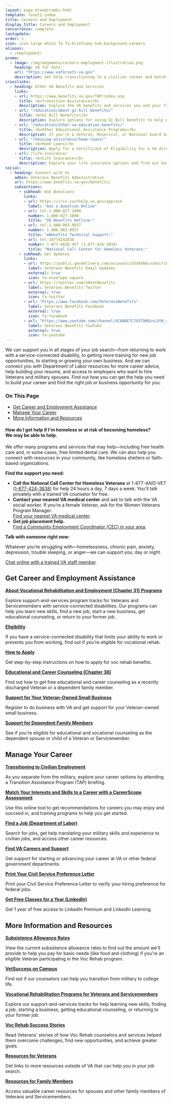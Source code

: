 ```yaml
---
layout: page-breadcrumbs.html
template: level2-index
title: Careers and Employment
display_title: Careers and Employment
concurrence: complete
lastupdate:
order: 1
icon: icon-large white fa fa-briefcase hub-background-careers
aliases:
  - /employment/
promo:
  - image: /img/megamenu/careers-employment-illustration.png
    heading: VA for Vets
    url: "https://www.vaforvets.va.gov"
    description: Get help transitioning to a civilian career and matching your skills and experiences to VA job opportunities.
crosslinks:
  - heading: Other VA Benefits and Services
    links:
    - url: https://www.benefits.va.gov/TAP/index.asp
      title: <b>Transition Assistance</b>
      description: Explore the VA benefits and services you and your family may qualify for, and get help transitioning to VA support as you separate from the military.
    - url: "/education/about-gi-bill-benefits/"
      title: <b>GI Bill Benefits</b>
      description: Explore options for using GI Bill benefits to help pay for school or training, and find out what benefits you can get.
    - url: "/education/other-va-education-benefits/"
      title: <b>Other Educational Assistance Programs</b>
      description: If you’re a Veteran, Reservist, or National Guard Soldier who doesn’t qualify for the Post-9/11 GI Bill, see if you can get education benefits through other VA programs.
    - url: "/housing-assistance/home-loans/"
      title: <b>Home Loans</b>
      description: Apply for a Certificate of Eligibility for a VA direct or VA-backed home loan to build, buy, improve, or refinance a home.
    - url: /life-insurance/
      title: <b>Life Insurance</b>
      description: Explore your life insurance options and find out how to apply as a Servicemember, Veteran, or family member.
social:
  - heading: Connect with Us
    admin: Veterans Benefits Administration
    url: https://www.benefits.va.gov/benefits/
    subsections:
      - subhead: Ask Questions
        links:
        - url: https://iris.custhelp.va.gov/app/ask
          label: "Ask a Question Online"
        - url: tel:1-800-827-1000
          number: 1-800-827-1000
          title: "VA Benefits Hotline:"
        - url: tel:1-800-983-0937
          number: 1-800-983-0937
          title: "eBenefits Technical Support:"
        - url: tel:18774243838
          number: 1-877-4AID-VET (1-877-424-3838)
          title: "National Call Center for Homeless Veterans:"
      - subhead: Get Updates
        links:
        - url: https://public.govdelivery.com/accounts/USVAVBA/subscriber/new
          label: Veterans Benefits Email Updates
          external: true
          icon: fa-envelope-square
        - url: https://twitter.com/VAVetBenefits
          label: Veterans Benefits Twitter
          external: true
          icon: fa-twitter
        - url: "https://www.facebook.com/VeteransBenefits"
          label: Veterans Benefits Facebook
          external: true
          icon: fa-facebook
        - url: "https://www.youtube.com/channel/UCANDE7C7UST9HOzvLVtN_yg"
          label: Veterans Benefits YouTube
          external: true
          icon: fa-youtube
---
```


<p class="va-introtext">
We can support you in all stages of your job search—from returning to work with a service-connected disability, to getting more training for new job opportunities, to starting or growing your own business. And we can connect you with Department of Labor resources for more career advice, help building your resume, and access to employers who want to hire Veterans and military spouses. Find out how you can get the help you need to build your career and find the right job or business opportunity for you.
</p>

<h3>On This Page</h3>

<ul>
  <li><a href="#get">Get Career and Employment Assistance</a></li>
  <li><a href="#manage">Manage Your Career</a></li>
  <li><a href="#more">More Information and Resources</a></li>
</ul>

<div class="usa-alert usa-alert-warning">
  <div class="usa-alert-body">
    <h4 class="usa-alert-title">How do I get help if I'm homeless or at risk of becoming homeless?<br><a id="crisis-expander-link">We may be able to help</a>.</h4>
    <div id="crisis-expander-content" class="expander-content expander-content-closed">
      <div class="expander-content-inner usa-alert-text">
        <p>We offer many programs and services that may help—including free health care and, in some cases, free limited dental care. We can also help you connect with resources in your community, like homeless shelters or faith-based organizations.</p>
        <p><b>Find the support you need:</p>
        <ul>
          <li>Call the National Call Center for Homeless Veterans</b> at 1-877-4AID-VET (<a href="tel:+18774243838">1-877-424-3838</a>) for help 24 hours a day, 7 days a week. You'll talk privately with a trained VA counselor for free.
          <li><b>Contact your nearest VA medical center</b> and ask to talk with the VA social worker. If you’re a female Veteran, ask for the Women Veterans Program Manager. <br>
            <a href="/facilities/">Find your nearest VA medical center</a>.</li>
          <li><b>Get job placement help.</b><br>
            <a href="https://www.va.gov/homeless/cec-contacts.asp">Find a Community Employment Coordinator (CEC) in your area</a>.</li>
        </ul>
        <p><b>Talk with someone right now:</b>
        <p>Whatever you’re struggling with—homelessness, chronic pain, anxiety, depression, trouble sleeping, or anger—we can support you, day or night.</p>
        <a href="https://www.veteranscrisisline.net/ChatTermsOfService.aspx?account=Homeless%20Veterans%20Chat" class="no-external-icon" >Chat online with a trained VA staff member</a>.</p>
      </div>
    </div>
  </div>
</div>

<script type="text/javascript">

  // Toggle the expandable crisis info
  document.getElementById('crisis-expander-link')
    .addEventListener('click', function () {
      document.getElementById('crisis-expander-content').classList.toggle('expander-content-closed');
    });
</script>

<section class='usa-grid'>
  <div class="va-h-ruled--stars"></div>
</section>

<section id="get" class="merger-majorlinks">

  <h2>Get Career and Employment Assistance</h2>

  <div class="link">
    <a href="/careers-employment/vocational-rehabilitation/programs/"><b>About Vocational Rehabilitation and Employment (Chapter 31) Programs</b></a>
    <p>Explore support-and-services program tracks for Veterans and Servicemembers with service-connected disabilities. Our programs can help you learn new skills, find a new job, start a new business, get educational counseling, or return to your former job.</p>
  </div>

  <div class="link">
    <a href="/careers-employment/vocational-rehabilitation/eligibility/"><b>Eligibility</b></a>
    <p>If you have a service-connected disability that limits your ability to work or prevents you from working, find out if you're eligible for vocational rehab.</p>
  </div>

  <div class="link">
    <a href="/careers-employment/vocational-rehabilitation/how-to-apply/"><b>How to Apply</b></a>
    <p>Get step-by-step instructions on how to apply for voc rehab benefits.</p>
  </div>

  <div class="link">
    <a href="/careers-employment/education-and-career-counseling/"><b>Educational and Career Counseling (Chapter 36)</b></a>
    <p>Find out how to get free educational and career counseling as a recently discharged Veteran or a dependent family member. </p>
  </div>

  <div class="link">
    <a href="/careers-employment/veteran-owned-business-support/"><b>Support for Your Veteran-Owned Small Business</b></a>
    <p>Register to do business with VA and get support for your Veteran-owned small business.</p>
  </div>

  <div class="link">
    <a href="/careers-employment/dependent-benefits/"><b>Support for Dependent Family Members</b></a>
    <p>See if you're eligible for educational and vocational counseling as the dependent spouse or child of a Veteran or Servicemember.</p>
  </div>

</section>

<section class='usa-grid'>
  <div class="va-h-ruled--stars"></div>
</section>

<section id="manage" class="merger-majorlinks">

  <h2>Manage Your Career</h2>

  <div class="link">
    <a href="https://www.benefits.va.gov/vocrehab/transitioning_from_service.asp"><b>Transitioning to Civilian Employment</b></a>
    <p>As you separate from the military, explore your career options by attending a Transition Assistance Program (TAP) briefing.</p>
    </div>

  <div class="link">
    <a href="/careers-employment/careerscope-skills-assessment/"><b>Match Your Interests and Skills to a Career with a CareerScope Assessment</b></a>
    <p>Use this online tool to get recommendations for careers you may enjoy and succeed in, and training programs to help you get started.</p>
  </div>

  <div class="link">
    <a href="https://dol.gov/veterans/findajob/" target="_blank" rel="noopener"><b>Find a Job (Department of Labor)</b></a>
    <p>Search for jobs, get help translating your military skills and experience to civilian jobs, and access other career resources.</p>
  </div>

  <div class="link">
    <a href="https://www.va.gov/jobs/?utm_source=jobs_button&utm_campaign=ChooseVA_Website_Buttons"><b>Find VA Careers and Support</b></a>
    <p>Get support for starting or advancing your career at VA or other federal government departments.</p>
  </div>

  <div class="link">
    <a href="/records/download-va-letters/"><b>Print Your Civil Service Preference Letter</b></a>
    <p>Print your Civil Service Preference Letter to verify your hiring preference for federal jobs.</p>
  </div>

  <div class="link">
    <a href="https://linkedinforgood.linkedin.com/programs/veterans" target="_blank" rel="noopener"><b>Get Free Classes for a Year (LinkedIn)</b></a>
    <p>Get 1 year of free access to LinkedIn Premium and LinkedIn Learning.</p>
  </div>

</section>

<section class='usa-grid'>
  <div class="va-h-ruled--stars"></div>
</section>

<section id="more" class="merger-majorlinks">

  <h2>More Information and Resources</h2>

  <div class="link">
    <a href="https://benefits.va.gov/VOCREHAB/subsistence_allowance_rates.asp"><b>Subsistence Allowance Rates</b></a>
    <p>View the current subsistence allowance rates to find out the amount we'll provide to help you pay for basic needs (like food and clothing) if you're an eligible Veteran participating in the Voc Rehab program.</p>
  </div>

  <div class="link">
    <a href="/careers-employment/vetsuccess-on-campus/"><b>VetSuccess on Campus</b></a>
    <p>Find out if our counselors can help you transition from military to college life.</p>
  </div>

  <div class="link">
    <a href="https://www.benefits.va.gov/vocrehab/program_definitions.asp"><b>Vocational Rehabilitation Programs for Veterans and Servicemembers</b></a>
    <p>Explore our support-and-services tracks for help learning new skills, finding a job, starting a business, getting educational counseling, or returning to your former job.</p>
  </div>

  <div class="link">
    <a href="https://www.benefits.va.gov/vocrehab/success_stories.asp"><b>Voc Rehab Success Stories</b></a>
    <p>Read Veterans' stories of how Voc Rehab counselors and services helped them overcome challenges, find new opportunities, and achieve greater goals.</p>
  </div>

  <div class="link">
    <a href="/careers-employment/veteran-resources/"><b>Resources for Veterans</b></a>
    <p>Get links to more resources outside of VA that can help you in your job search.</p>
  </div>

  <div class="link">
    <a href="/careers-employment/family-resources/"><b>Resources for Family Members</b></a>
    <p>Access valuable career resources for spouses and other family members of Veterans and Servicemembers.</p>
  </div>

</section>
